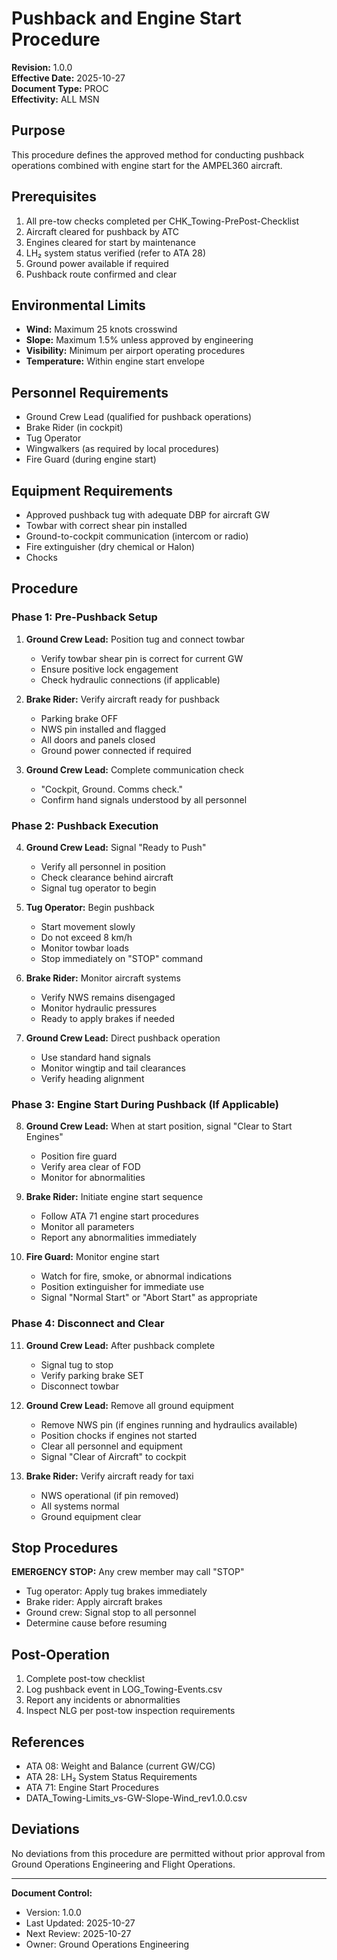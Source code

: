 # Pushback and Engine Start Procedure
**Revision:** 1.0.0  
**Effective Date:** 2025-10-27  
**Document Type:** PROC  
**Effectivity:** ALL MSN

## Purpose
This procedure defines the approved method for conducting pushback operations combined with engine start for the AMPEL360 aircraft.

## Prerequisites

1. All pre-tow checks completed per CHK_Towing-PrePost-Checklist
2. Aircraft cleared for pushback by ATC
3. Engines cleared for start by maintenance
4. LH₂ system status verified (refer to ATA 28)
5. Ground power available if required
6. Pushback route confirmed and clear

## Environmental Limits

- **Wind:** Maximum 25 knots crosswind
- **Slope:** Maximum 1.5% unless approved by engineering
- **Visibility:** Minimum per airport operating procedures
- **Temperature:** Within engine start envelope

## Personnel Requirements

- Ground Crew Lead (qualified for pushback operations)
- Brake Rider (in cockpit)
- Tug Operator
- Wingwalkers (as required by local procedures)
- Fire Guard (during engine start)

## Equipment Requirements

- Approved pushback tug with adequate DBP for aircraft GW
- Towbar with correct shear pin installed
- Ground-to-cockpit communication (intercom or radio)
- Fire extinguisher (dry chemical or Halon)
- Chocks

## Procedure

### Phase 1: Pre-Pushback Setup

1. **Ground Crew Lead:** Position tug and connect towbar
   - Verify towbar shear pin is correct for current GW
   - Ensure positive lock engagement
   - Check hydraulic connections (if applicable)

2. **Brake Rider:** Verify aircraft ready for pushback
   - Parking brake OFF
   - NWS pin installed and flagged
   - All doors and panels closed
   - Ground power connected if required

3. **Ground Crew Lead:** Complete communication check
   - "Cockpit, Ground. Comms check."
   - Confirm hand signals understood by all personnel

### Phase 2: Pushback Execution

4. **Ground Crew Lead:** Signal "Ready to Push"
   - Verify all personnel in position
   - Check clearance behind aircraft
   - Signal tug operator to begin

5. **Tug Operator:** Begin pushback
   - Start movement slowly
   - Do not exceed 8 km/h
   - Monitor towbar loads
   - Stop immediately on "STOP" command

6. **Brake Rider:** Monitor aircraft systems
   - Verify NWS remains disengaged
   - Monitor hydraulic pressures
   - Ready to apply brakes if needed

7. **Ground Crew Lead:** Direct pushback operation
   - Use standard hand signals
   - Monitor wingtip and tail clearances
   - Verify heading alignment

### Phase 3: Engine Start During Pushback (If Applicable)

8. **Ground Crew Lead:** When at start position, signal "Clear to Start Engines"
   - Position fire guard
   - Verify area clear of FOD
   - Monitor for abnormalities

9. **Brake Rider:** Initiate engine start sequence
   - Follow ATA 71 engine start procedures
   - Monitor all parameters
   - Report any abnormalities immediately

10. **Fire Guard:** Monitor engine start
    - Watch for fire, smoke, or abnormal indications
    - Position extinguisher for immediate use
    - Signal "Normal Start" or "Abort Start" as appropriate

### Phase 4: Disconnect and Clear

11. **Ground Crew Lead:** After pushback complete
    - Signal tug to stop
    - Verify parking brake SET
    - Disconnect towbar

12. **Ground Crew Lead:** Remove all ground equipment
    - Remove NWS pin (if engines running and hydraulics available)
    - Position chocks if engines not started
    - Clear all personnel and equipment
    - Signal "Clear of Aircraft" to cockpit

13. **Brake Rider:** Verify aircraft ready for taxi
    - NWS operational (if pin removed)
    - All systems normal
    - Ground equipment clear

## Stop Procedures

**EMERGENCY STOP:** Any crew member may call "STOP"
- Tug operator: Apply tug brakes immediately
- Brake rider: Apply aircraft brakes
- Ground crew: Signal stop to all personnel
- Determine cause before resuming

## Post-Operation

1. Complete post-tow checklist
2. Log pushback event in LOG_Towing-Events.csv
3. Report any incidents or abnormalities
4. Inspect NLG per post-tow inspection requirements

## References

- ATA 08: Weight and Balance (current GW/CG)
- ATA 28: LH₂ System Status Requirements
- ATA 71: Engine Start Procedures
- DATA_Towing-Limits_vs-GW-Slope-Wind_rev1.0.0.csv

## Deviations

No deviations from this procedure are permitted without prior approval from Ground Operations Engineering and Flight Operations.

---

**Document Control:**
- Version: 1.0.0
- Last Updated: 2025-10-27
- Next Review: 2025-10-27
- Owner: Ground Operations Engineering
